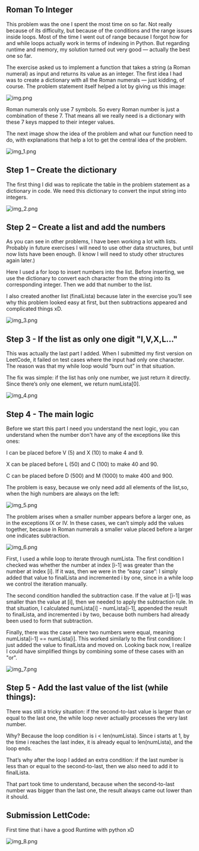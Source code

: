 Roman To Integer
-
This problem was the one I spent the most time on so far. Not really because of its difficulty, but because of the conditions and the range issues inside loops. Most of the time I went out of range because I forgot how for and while loops actually work in terms of indexing in Python.
But regarding runtime and memory, my solution turned out very good — actually the best one so far.

The exercise asked us to implement a function that takes a string (a Roman numeral) as input and returns its value as an integer. The first idea I had was to create a dictionary with all the Roman numerals — just kidding, of course.
The problem statement itself helped a lot by giving us this image:

![img.png](img.png)

Roman numerals only use 7 symbols. So every Roman number is just a combination of these 7. That means all we really need is a dictionary with these 7 keys mapped to their integer values.

The next image show the idea of the problem and what our function need to do, with explanations that help a lot to get the central idea of the problem.

![img_1.png](img_1.png)


Step 1 – Create the dictionary
-
The first thing I did was to replicate the table in the problem statement as a dictionary in code. We need this dictionary to convert the input string into integers.

![img_2.png](img_2.png)
 
Step 2 – Create a list and add the numbers
-
As you can see in other problems, I have been working a lot with lists. Probably in future exercises I will need to use other data structures, but until now lists have been enough. (I know I will need to study other structures again later.)

Here I used a for loop to insert numbers into the list. Before inserting, we use the dictionary to convert each character from the string into its corresponding integer. Then we add that number to the list.

I also created another list (finalLista) because later in the exercise you’ll see why this problem looked easy at first, but then subtractions appeared and complicated things xD.

![img_3.png](img_3.png)

Step 3 - If the list as only one digit "I,V,X,L..."
-
This was actually the last part I added. When I submitted my first version on LeetCode, it failed on test cases where the input had only one character. The reason was that my while loop would “burn out” in that situation.

The fix was simple: if the list has only one number, we just return it directly. Since there’s only one element, we return numLista[0].

![img_4.png](img_4.png)

Step 4 - The main logic
-
Before we start this part I need you understand the next logic, you can understand when the number don't have any of the exceptions like this ones:

I can be placed before V (5) and X (10) to make 4 and 9.

X can be placed before L (50) and C (100) to make 40 and 90.

C can be placed before D (500) and M (1000) to make 400 and 900.

The problem is easy, because we only need add all elements of the list,so, when the high numbers are always on the left:

![img_5.png](img_5.png)

The problem arises when a smaller number appears before a larger one, as in the exceptions IX or IV. In these cases, we can’t simply add the values together, because in Roman numerals a smaller value placed before a larger one indicates subtraction.

![img_6.png](img_6.png)

First, I used a while loop to iterate through numLista. The first condition I checked was whether the number at index [i-1] was greater than the number at index [i]. If it was, then we were in the “easy case”: I simply added that value to finalLista and incremented i by one, since in a while loop we control the iteration manually.

The second condition handled the subtraction case. If the value at [i-1] was smaller than the value at [i], then we needed to apply the subtraction rule. In that situation, I calculated numLista[i] - numLista[i-1], appended the result to finalLista, and incremented i by two, because both numbers had already been used to form that subtraction.

Finally, there was the case where two numbers were equal, meaning numLista[i-1] == numLista[i]. This worked similarly to the first condition: I just added the value to finalLista and moved on. Looking back now, I realize I could have simplified things by combining some of these cases with an "or".

![img_7.png](img_7.png)

Step 5 - Add the last value of the list (while things):
-
There was still a tricky situation: if the second-to-last value is larger than or equal to the last one, the while loop never actually processes the very last number.

Why? Because the loop condition is i < len(numLista). Since i starts at 1, by the time i reaches the last index, it is already equal to len(numLista), and the loop ends.

That’s why after the loop I added an extra condition: if the last number is less than or equal to the second-to-last, then we also need to add it to finalLista.

That part took time to understand, because when the second-to-last number was bigger than the last one, the result always came out lower than it should.

Submission LettCode:
-
First time that i have a good Runtime with python xD

![img_8.png](img_8.png)
